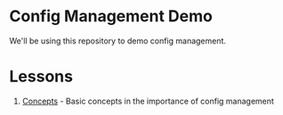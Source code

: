 # Config Management Demo

We'll be using this repository to demo config management.

# Lessons
1. [Concepts](lessons/01_concepts/README.md) - Basic concepts in the importance of config management

